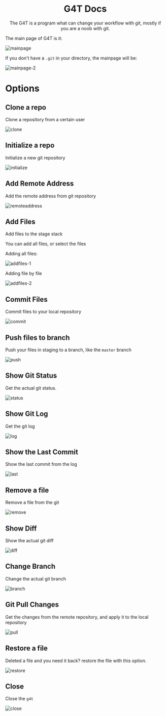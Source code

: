 <div align=center>
    <h1>G4T Docs</h1>
    <p>The G4T is a program what can change your workflow with git, mostly if you are a noob with git.</p>
</div>

The main page of G4T is it:

![mainpage](./assets/mainscreen.png)

If you don't have a `.git` in your directory, the mainpage will be:

![mainpage-2](./assets/mainpage-2.png)

# Options

## Clone a repo

Clone a repository from a certain user

![clone](./assets/clone.png)

## Initialize a repo

Initialize a new git repository

![initialize](./assets/initialize.png)

## Add Remote Address

Add the remote address from git repository

![remoteaddress](./assets/remoteadress.png)

## Add Files

Add files to the stage stack

You can add all files, or select the files

Adding all files:

![addfiles-1](./assets/addfiles-1.png)


Adding file by file

![addfiles-2](./assets/addfiles-2.png)


## Commit Files

Commit files to your local repository

![commit](./assets/commit.png)

## Push files to branch

Push your files in staging to a branch, like the `master` branch

![push](./assets/push.png)

## Show Git Status

Get the actual git status.

![status](./assets/status.png)

## Show Git Log

Get the git log

![log](./assets/logs.png)

## Show the Last Commit

Show the last commit from the log

![last](./assets/last.png)

## Remove a file

Remove a file from the git

![remove](./assets/remove.png)

## Show Diff

Show the actual git diff

![diff](./assets/diff.png)

## Change Branch

Change the actual git branch

![branch](./assets/branch.png)

## Git Pull Changes

Get the changes from the remote repository, and apply it to the local repository

![pull](./assets/pull.png)


## Restore a file

Deleted a file and you need it back? restore the file with this option.

![restore](./assets/restore.png)


## Close

Close the `g4t`

![close](./assets/close.png)
